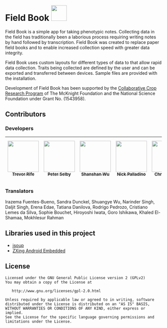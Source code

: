 # Field Book <a href="https://play.google.com/store/apps/details?id=com.fieldbook.tracker"><img src="https://play.google.com/intl/en_us/badges/images/generic/en-play-badge.png" height="50"></a>

Field Book is a simple app for taking phenotypic notes. Collecting data in the field has traditionally been a laborious process requiring writing notes by hand followed by transcription. Field Book was created to replace paper field books and to enable increased collection speed with greater data integrity.

Field Book uses custom layouts for different types of data to that allow rapid data collection. Traits being collected are defined by the user and can be exported and transferred between devices. Sample files are provided with the installation.

Development of Field Book has been supported by the [Collaborative Crop Research Program][1] of The McKnight Foundation and the National Science Foundation under Grant No. (1543958).

## Contributors
### Developers
| [<img src="https://avatars3.githubusercontent.com/u/1869534?s=460&v=4" width="100px;"/><br /><sub><b>Trevor Rife</b></sub>](https://github.com/trife) | [<img src="https://avatars2.githubusercontent.com/u/32845555?s=460&v=4" width="100px;"/><br /><sub><b>Peter Selby</b></sub>](https://github.com/BrapiCoordinatorSelby) | [<img src="https://avatars3.githubusercontent.com/u/36747798?s=460&v=4" width="100px;"/><br /><sub><b>Shanshan Wu</b></sub>](https://github.com/Jessssica33) | [<img src="https://avatars3.githubusercontent.com/u/53413353?s=460&v=4" width="100px;"/><br /><sub><b>Nick Palladino</b></sub>](https://github.com/nickpalladino) | [<img src="https://avatars0.githubusercontent.com/u/17887341?s=460&v=4" width="100px;"/><br /><sub><b>Chris Tucker</b></sub>](https://github.com/ctucker3) | [<img src="https://avatars0.githubusercontent.com/u/58535480?s=460&v=4" width="100px;"/><br /><sub><b>Minoru Inamori</b></sub>](https://github.com/m-inamori) | [<img src="https://avatars0.githubusercontent.com/u/15052304?s=460&v=4" width="100px;"/><br /><sub><b>Marcus McHale</b></sub>](https://github.com/marcusmchale) |
| :---: | :---: | :---: | :---: | :---: | :---: | :---: |

### Translators
Irazema Fuentes-Bueno,  Sandra Dunckel,  Shuangye Wu,  Narinder Singh,  Daljit Singh,  Erena Edae,  Tatiana Danilova,  Rodrigo Pedrozo,  Cristiano Lemes da Silva,  Sophie Bouchet,  Hiroyoshi Iwata,  Goro Ishikawa,  Khaled El-Shamaa, Mokhlesur Rahman

## Libraries used in this project
* [jsoup][1]
* [ZXing Android Embedded][2]

## License
    Licensed under the GNU General Public License version 2 (GPLv2)
    You may obtain a copy of the License at

       http://www.gnu.org/licenses/gpl-2.0.html

    Unless required by applicable law or agreed to in writing, software
    distributed under the License is distributed on an "AS IS" BASIS,
    WITHOUT WARRANTIES OR CONDITIONS OF ANY KIND, either express or implied.
    See the License for the specific language governing permissions and
    limitations under the License.
    

[1]: http://ccrp.org/
[2]: https://github.com/jhy/jsoup
[3]: https://github.com/journeyapps/zxing-android-embedded
